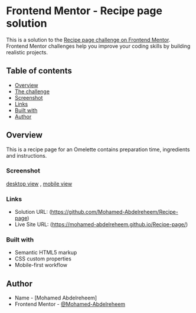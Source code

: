 # Frontend Mentor - Recipe page solution

This is a solution to the [Recipe page challenge on Frontend Mentor](https://www.frontendmentor.io/challenges/recipe-page-KiTsR8QQKm). Frontend Mentor challenges help you improve your coding skills by building realistic projects. 

## Table of contents

- [Overview](#overview)
- [The challenge](#Recipe-page-challenge)
- [Screenshot](#screenshot)
- [Links](#links)
- [Built with](#built-with)
- [Author](#author)


## Overview

This is a recipe page for an Omelette contains preparation time, ingredients and instructions.


### Screenshot

[desktop view](./screenshots/desktop-screen.png) , [mobile view](./screenshots/mobile-screen.png)


### Links

- Solution URL: (https://github.com/Mohamed-Abdelreheem/Recipe-page)
- Live Site URL: (https://mohamed-abdelreheem.github.io/Recipe-page/)


### Built with

- Semantic HTML5 markup
- CSS custom properties
- Mobile-first workflow


## Author

- Name - [Mohamed Abdelreheem]
- Frontend Mentor - [@Mohamed-Abdelreheem](https://www.frontendmentor.io/profile/Mohamed-Abdelreheem)
